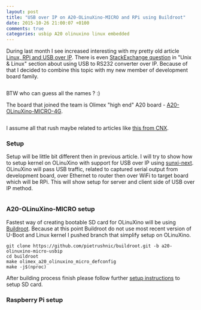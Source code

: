 ```yaml
---
layout: post
title: "USB over IP on A20-OLinuXino-MICRO and RPi using Buildroot"
date: 2015-10-26 21:00:07 +0100
comments: true
categories: usbip A20 olinuxino linux embedded
---
```


During last month I see increased interesting with my pretty old article
[Linux, RPi and USB over IP](2014/08/18/linux-rpi-and-usb-over-ip/). There is
even [StackExchange question](http://unix.stackexchange.com/questions/131732/usbip-problem-getting-device-attributes-no-such-file-or-directory)
in "Unix & Linux" section about using USB to RS232 converter over IP. Because
of that I decided to combine this topic with my new member of development board
family.

<a class="fancybox" rel="group" href="/assets/images/dev-boards.jpg"><img src="/assets/images/dev-boards.jpg" alt="" /></a>

BTW who can guess all the names ? :)

The board that joined the team is Olimex "high end" A20 board - [A20-OLinuXino-MICRO-4G](https://www.olimex.com/Products/OLinuXino/A20/A20-OLinuXino-MICRO-4GB/open-source-hardware).


<a class="fancybox" rel="group" href="/assets/images/a20-olinuxino-micro.jpg"><img src="/assets/images/a20-olinuxino-micro.jpg" alt="" /></a>

I assume all that rush maybe related to articles like [this from CNX](http://www.cnx-software.com/2015/10/21/how-to-use-an-esp8266-board-as-a-wifi-to-serial-debug-board/).

### Setup

Setup will be little bit different then in previous article. I will try to show
how to setup kernel on OLinuXino with support for USB over IP using
[sunxi-next](https://github.com/linux-sunxi/linux-sunxi/tree/sunxi-next).
OLinuXino will pass USB traffic, related to captured serial output from
development board, over Ethernet to router then over WiFi to target board which
will be RPi. This will show setup for server and client side of USB over IP method.

<a class="fancybox" rel="group" href="/assets/images/a20-usbip.png"><img src="/assets/images/a20-usbip.png" alt="" /></a>

### A20-OLinuXino-MICRO setup

Fastest way of creating bootable SD card for OLinuXino will be using
[Buildroot](http://buildroot.uclibc.org/). Because at this point Buildroot do
not use most recent version of U-Boot and Linux kernel I pushed branch that
simplify setup on OLinuXino.

```
git clone https://github.com/pietrushnic/buildroot.git -b a20-olinuxino-micro-usbip
cd buildroot
make olimex_a20_olinuxino_micro_defconfig
make -j$(nproc)
```

After building process finish please follow further [setup instructions](https://raw.githubusercontent.com/pietrushnic/buildroot/a20-olinuxino-micro-usbip/board/olimex/a20_olinuxino/readme.txt)
to setup SD card.


### Raspberry Pi setup

